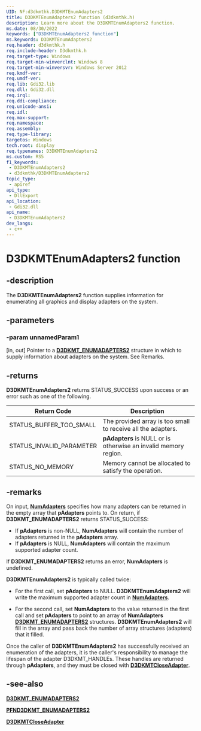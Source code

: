 ```yaml
---
UID: NF:d3dkmthk.D3DKMTEnumAdapters2
title: D3DKMTEnumAdapters2 function (d3dkmthk.h)
description: Learn more about the D3DKMTEnumAdapters2 function.
ms.date: 08/30/2022
keywords: ["D3DKMTEnumAdapters2 function"]
ms.keywords: D3DKMTEnumAdapters2
req.header: d3dkmthk.h
req.include-header: D3dkmthk.h
req.target-type: Windows
req.target-min-winverclnt: Windows 8
req.target-min-winversvr: Windows Server 2012
req.kmdf-ver: 
req.umdf-ver: 
req.lib: Gdi32.lib
req.dll: Gdi32.dll
req.irql: 
req.ddi-compliance: 
req.unicode-ansi: 
req.idl: 
req.max-support: 
req.namespace: 
req.assembly: 
req.type-library: 
targetos: Windows
tech.root: display
req.typenames: D3DKMTEnumAdapters2
ms.custom: RS5
f1_keywords:
 - D3DKMTEnumAdapters2
 - d3dkmthk/D3DKMTEnumAdapters2
topic_type:
 - apiref
api_type:
 - DllExport
api_location:
 - Gdi32.dll
api_name:
 - D3DKMTEnumAdapters2
dev_langs:
 - c++
---
```


# D3DKMTEnumAdapters2 function

## -description

The **D3DKMTEnumAdapters2** function supplies information for enumerating all graphics and display adapters on the system.

## -parameters

### -param unnamedParam1

[in, out] Pointer to a [**D3DKMT_ENUMADAPTERS2**](ns-d3dkmthk-_d3dkmt_enumadapters2.md) structure in which to supply information about adapters on the system. See Remarks.

## -returns

**D3DKMTEnumAdapters2** returns STATUS_SUCCESS upon success or an error such as one of the following.

| Return Code | Description |
| ----------- | ----------- |
| STATUS_BUFFER_TOO_SMALL | The provided array is too small to receive all the adapters. |
| STATUS_INVALID_PARAMETER | **pAdapters** is NULL or is otherwise an invalid memory region. |
| STATUS_NO_MEMORY | Memory cannot be allocated to satisfy the operation. |

## -remarks

On input, [**NumAdapters**](ns-d3dkmthk-_d3dkmt_enumadapters2.md) specifies how many adapters can be returned in the empty array that **pAdapters** points to. On return, if **D3DKMT_ENUMADAPTERS2** returns STATUS_SUCCESS:

* If **pAdapters** is non-NULL, **NumAdapters** will contain the number of adapters returned in the **pAdapters** array.
* If **pAdapters** is NULL, **NumAdapters** will contain the maximum supported adapter count.

If **D3DKMT_ENUMADAPTERS2** returns an error, **NumAdapters** is undefined.

**D3DKMTEnumAdapters2** is typically called twice:

* For the first call, set **pAdapters** to NULL. **D3DKMTEnumAdapters2** will write the maximum supported adapter count in [**NumAdapters**](ns-d3dkmthk-_d3dkmt_enumadapters2.md).

* For the second call, set **NumAdapters** to the value returned in the first call and set **pAdapters** to point to an array of **NumAdapters** [**D3DKMT_ENUMADAPTERS2**](ns-d3dkmthk-_d3dkmt_enumadapters2.md) structures. **D3DKMTEnumAdapters2** will fill in the array and pass back the number of array structures (adapters) that it filled.

Once the caller of **D3DKMTEnumAdapters2** has successfully received an enumeration of the adapters, it is the caller's responsibility to manage the lifespan of the adapter D3DKMT_HANDLEs. These handles are returned through **pAdapters**, and they must be closed with [**D3DKMTCloseAdapter**](nf-d3dkmthk-d3dkmtcloseadapter.md).

## -see-also

[**D3DKMT_ENUMADAPTERS2**](ns-d3dkmthk-_d3dkmt_enumadapters2.md)

[**PFND3DKMT_ENUMADAPTERS2**](nc-d3dkmthk-pfnd3dkmt_enumadapters2.md)

[**D3DKMTCloseAdapter**](nf-d3dkmthk-d3dkmtcloseadapter.md)
